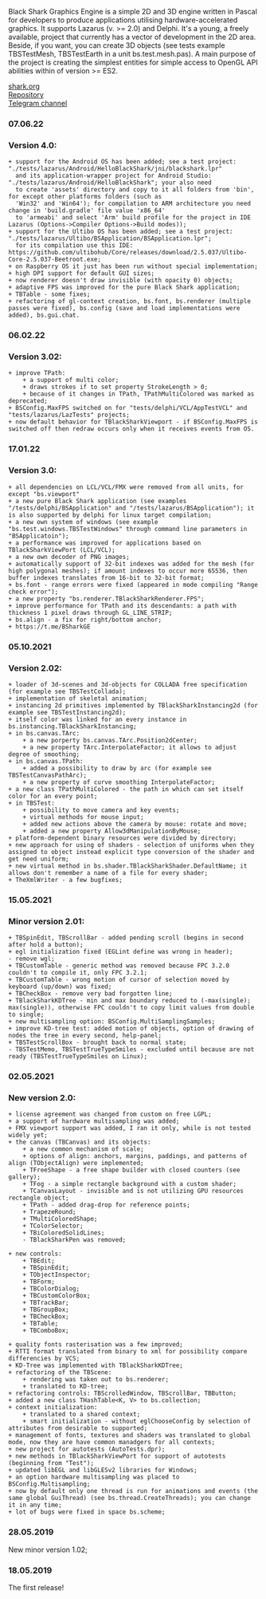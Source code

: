 Black Shark Graphics Engine is a simple 2D and 3D engine written in Pascal for developers to produce applications utilising hardware-accelerated graphics. It supports Lazarus (v. >= 2.0) and Delphi.
It's a young, a freely available, project that currently has a vector of development in the 2D area. Beside, if you want, you can create 3D objects (see tests example TBSTestMesh, TBSTestEarth in a unit bs.test.mesh.pas). A main purpose of the project is creating the simplest entities for simple access to OpenGL API abilities within of version >= ES2.

[shark.org](https://bshark.org/)  
[Repository](https://github.com/PVV-BS/BlackShark)  
[Telegram channel](https://t.me/BSharkGE)  

### 07.06.22
### Version 4.0:
    + support for the Android OS has been added; see a test project: "./tests/lazarus/Android/HelloBlackShark/jni/blackshark.lpr" 
	  and its application-wrapper project for Android Studio:  "./tests/lazarus/Android/HelloBlackShark"; your also need 
	  to create 'assets' directory and copy to it all folders from 'bin', for except other platforms folders (such as 
	  'Win32' and 'Win64'); for compilation to ARM architecture you need change in 'build.gradle' file value 'x86_64' 
	  to 'armeabi' and select 'Arm' build profile for the project in IDE Lazarus (Options->Compiler Options->Build modes));
    + support for the Ultibo OS has been added; see a test project: "./tests/lazarus/Ultibo/BSApplication/BSApplication.lpr"; 
	  for its compilation use this IDE: https://github.com/ultibohub/Core/releases/download/2.5.037/Ultibo-Core-2.5.037-Beetroot.exe;
    + on Raspberry OS it just has been run without special implementation;
    + high DPI support for default GUI sizes;
    + now renderer doesn't draw invisible (with opacity 0) objects;
    + adaptive FPS was improved for the pure Black Shark application;
    + TBTable - some fixes;
    + refactoring of gl-context creation, bs.font, bs.renderer (multiple passes were fixed), bs.config (save and load implementations were added), bs.gui.chat.

### 06.02.22  
###   Version 3.02:  
    + improve TPath:  
        + a support of multi color;  
        + draws strokes if to set property StrokeLength > 0;  
        + because of it changes in TPath, TPathMultiColored was marked as deprecated;  
    + BSConfig.MaxFPS switched on for "tests/delphi/VCL/AppTestVCL" and "tests/lazarus/LazTests" projects;  
    + now default behavior for TBlackSharkViewport - if BSConfig.MaxFPS is switched off then redraw occurs only when it receives events from OS.  

### 17.01.22  
### Version 3.0:  
    + all dependencies on LCL/VCL/FMX were removed from all units, for except "bs.viewport"  
    + a new pure Black Shark application (see examples "/tests/delphi/BSApplication" and "/tests/lazarus/BSApplication"); it is also supported by delphi for linux target compilation;  
    + a new own system of windows (see example "bs.test.windows.TBSTestWindows" through command line parameters in "BSApplicatoin");  
    + a performance was improved for applications based on TBlackSharkViewPort (LCL/VCL);  
    + a new own decoder of PNG images;  
    + automatically support of 32-bit indexes was added for the mesh (for high polygonal meshes); if amount indexes to occur more 65536, then buffer indexes translates from 16-bit to 32-bit format;  
    + bs.font - range errors were fixed (appeared in mode compiling "Range check error");  
    + a new property "bs.renderer.TBlackSharkRenderer.FPS";  
    + improve performance for TPath and its descendants: a path with thickness 1 pixel draws through GL_LINE_STRIP;  
    + bs.align - a fix for right/bottom anchor;  
    + https://t.me/BSharkGE  

### 05.10.2021  
###   Version 2.02: 
    + loader of 3d-scenes and 3d-objects for COLLADA free specification (for example see TBSTestCollada);  
    + implementation of skeletal animation;  
    + instancing 2d primitives implemented by TBlackSharkInstancing2d (for example see TBSTestInstancing2d);  
    + itself color was linked for an every instance in bs.instancing.TBlackSharkInstancing;  
    + in bs.canvas.TArc:  
        + a new porperty bs.canvas.TArc.Position2dCenter;  
        + a new property TArc.InterpolateFactor; it allows to adjust degree of smoothing;  
    + in bs.canvas.TPath:  
        + added a possibility to draw by arc (for example see TBSTestCanvasPathArc);  
        + a new property of curve smoothing InterpolateFactor;  
    + a new class TPathMultiColored - the path in which can set itself color for an every point;  
    + in TBSTest:  
        + possibility to move camera and key events;  
        + virtual methods for mouse input;  
        + added new actions above the camera by mouse: rotate and move;  
        + added a new property Allow3dManipulationByMouse;  
    + platform-dependent binary resources were divided by directory;  
    + new approach for using of shaders - selection of uniforms when they assigned to object instead explicit type conversion of the shader and get need uniform;  
    + new virtual method in bs.shader.TBlackSharkShader.DefaultName; it allows don't remember a name of a file for every shader;  
    + TheXmlWriter - a few bugfixes;  

### 15.05.2021  
###   Minor version 2.01:  

    + TBSpinEdit, TBScrollBar - added pending scroll (begins in second after hold a button);  
    + egl initialization fixed (EGLint define was wrong in header);  
    - remove wgl;  
    + TBCustomTable - generic method was removed because FPC 3.2.0 couldn't to compile it, only FPC 3.2.1;  
    + TBCustomTable - wrong motion of cursor of selection moved by keyboard (up/down) was fixed;  
    + TBCheckBox - remove very bad forgotten line;  
    + TBlackSharkKDTree - min and max boundary reduced to (-max(single); max(single)), otherwise FPC couldn't to copy limit values from double to single;  
    + new multisampling option: BSConfig.MultiSamplingSamples;  
    + improve KD-tree test: added motion of objects, option of drawing of nodes the tree in every second, help-panel;   
    + TBSTestScrollBox - brought back to normal state;  
    - TBSTestMemo, TBSTestTrueTypeSmiles - excluded until because are not ready (TBSTestTrueTypeSmiles on Linux);  

### 02.05.2021  
###   New version 2.0:  
    + license agreement was changed from custom on free LGPL;  
    + a support of hardware multisampling was added;  
    + FMX viewport support was added, I ran it only, while is not tested widely yet;  
    + the canvas (TBCanvas) and its objects:   
        + a new common mechanism of scale;  
        + options of align: anchors, margins, paddings, and patterns of align (TObjectAlign) were implemented;  
        + TFreeShape - a free shape builder with closed counters (see gallery);  
        + TFog - a simple rectangle background with a custom shader;  
        + TCanvasLayout - invisible and is not utilizing GPU resources rectangle object;  
        + TPath - added drag-drop for reference points;  
        + TrapezeRound;  
        + TMultiColoredShape;  
        + TColorSelector;  
        + TBiColoredSolidLines;  
        - TBlackSharkPen was removed;  
         
    + new controls:  
        + TBEdit;   
        + TBSpinEdit;   
        + TObjectInspector;  
        + TBForm;  
        + TBColorDialog;  
        + TBCustomColorBox;  
        + TBTrackBar;  
        + TBGroupBox;  
        + TBCheckBox;  
        + TBTable;  
        + TBComboBox;  
      
    + quality fonts rasterisation was a few improved;   
    + RTTI format translated from binary to xml for possibility compare differencies by VCS;  
    + KD-Tree was implemented with TBlackSharkKDTree;  
    + refactoring of the TBScene:  
        + rendering was taken out to bs.renderer;  
        + translated to KD-tree;  
    + refactoring controls: TBScrolledWindow, TBScrollBar, TBButton;  
    + added a new class THashTable<K, V> to bs.collection;   
    + context initialization:  
        + translated to a shared context;  
        + smart initialization - without eglChooseConfig by selection of attributes from desirable to supported;  
    + management of fonts, textures and shaders was translated to global mode, now they are have common manadgers for all contexts;  
    + new project for autotests (AutoTests.dpr);  
    + new methods in TBlackSharkViewPort for support of autotests (beginning from "Test");  
    + updated libEGL and libGLESv2 libraries for Windows;    
    + an option hardware multisampling was placed to BSConfig.Multisampling;  
    + now by default only one thread is run for animations and events (the same global GuiThread) (see bs.thread.CreateThreads); you can change it in any time;  
    + lot of bugs were fixed in space bs.scheme;  
    
### 28.05.2019  

  New minor version 1.02;    

### 18.05.2019  

  The first release!  
